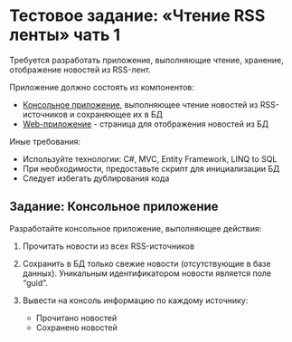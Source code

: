 # Тестовое задание: «Чтение RSS ленты» чать 1


Требуется разработать приложение, выполняющие чтение, хранение, отображение новостей из RSS-лент.


Приложение должно состоять из компонентов:


- [Консольное приложение](https://github.com/PiterPoker/RssNewConsole), выполняющее чтение новостей из RSS-источников и сохраняющее их в БД
- [Web-приложение](https://github.com/PiterPoker/NewsRssWeb/tree/master/NewsRssWeb) - страница для отображения новостей из БД


Иные требования:


- Используйте технологии: С#, MVC, Entity Framework, LINQ to SQL
- При необходимости, предоставьте скрипт для инициализации БД
- Следует избегать дублирования кода


## Задание: Консольное приложение 


Разработайте консольное приложение, выполняющее действия:

1. Прочитать новости из всех RSS-источников
2. Сохранить в БД только свежие новости (отсутствующие в базе данных). Уникальным идентификатором новости является поле “guid”.
3. Вывести на консоль информацию по каждому источнику:    
      
      - Прочитано новостей
      - Сохранено новостей
